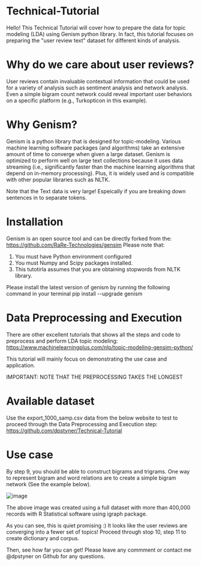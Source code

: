 # Technical-Tutorial
Hello! This Technical Tutorial will cover how to prepare the data for topic modeling (LDA) using Genism python library.
In fact, this tutorial focuses on preparing the "user review text" dataset for different kinds of analysis.

# Why do we care about user reviews?
User reviews contain invaluable contextual information that could be used for a variety of analysis such as sentiment analysis and network analysis. 
Even a simple bigram count network could reveal important user behaviors on a specific platform (e.g., Turkopticon in this example).

# Why Genism?
Genism is a python library that is designed for topic-modeling. 
Various machine learning software packages (and algorithms) take an extensive amount of time to converge when given a large dataset. Genism is optimized to perform well on large text collections because it uses data streaming (i.e., significantly faster than the machine learning algorithms that depend on in-memory processing).
Plus, it is widely used and is compatible with other popular libraries such as NLTK.

Note that the Text data is very large! Espeically if you are breaking down sentences in to separate tokens. 

# Installation
Genism is an open source tool and can be directly forked from the:
https://github.com/RaRe-Technologies/gensim
Please note that:
1) You must have Python environment configured
2) You must Numpy and Scipy packages installed.
3) This tutotirla assumes that you are obtaining stopwords from NLTK library. 

Please install the latest version of genism by running the following command in your terminal
pip install --upgrade genism


# Data Preprocessing and Execution 
There are other excellent tutorials that shows all the steps and code to preprocess and perform LDA topic modeling:
https://www.machinelearningplus.com/nlp/topic-modeling-gensim-python/

This tutorial will mainly focus on demonstrating the use case and application.

IMPORTANT: NOTE THAT THE PREPROCESSING TAKES THE LONGEST

# Available dataset
Use the export_1000_samp.csv data from the below website to test to proceed through the Data Preprocessing and Execution step:
https://github.com/dpstyner/Technical-Tutorial

# Use case
By step 9, you should be able to construct bigrams and trigrams.
One way to represent bigram and word relations are to create a simple bigram network (See the example below).

![image](https://user-images.githubusercontent.com/48960071/117061012-850afa00-acd6-11eb-8a7d-9f3409e030b7.png)

The above image was created using a full dataset with more than 400,000 records with R Statistical software using igraph package. 

As you can see, this is quiet promising :) It looks like the user reviews are converging into a fewer set of topics!
Proceed through stop 10, step 11 to create dictionary and corpus. 

Then, see how far you can get! Please leave any commment or contact me @dpstyner on Github for any questions.

